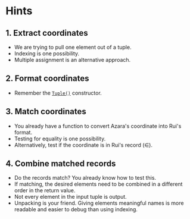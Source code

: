 # Hints

## 1. Extract coordinates

- We are trying to pull one element out of a tuple.
- Indexing is one possibility.
- Multiple assignment is an alternative approach.

## 2. Format coordinates

- Remember the [`Tuple()`][Tuple] constructor.

## 3. Match coordinates

- You already have a function to convert Azara's coordinate into Rui's format.
- Testing for equality is one possibility.
- Alternatively, test if the coordinate is in Rui's record (∈).

## 4. Combine matched records

- Do the records match? You already know how to test this.
- If matching, the desired elements need to be combined in a different order in the return value.
- Not every element in the input tuple is output.
- Unpacking is your friend. Giving elements meaningful names is more readable and easier to debug than using indexing.

[Tuple]: https://docs.julialang.org/en/v1/base/base/#Core.Tuple